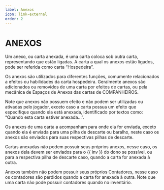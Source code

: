 ```yaml
---
label: Anexos
icon: link-external
order: 2
---
```


# ANEXOS

Um anexo, ou carta anexada, é uma carta coloca sob outra carta, representando que estão ligadas. A carta a qual os anexos estão ligados, pode ser referida como carta “Hospedeira”.

Os anexos são utilizados para diferentes funções, comumente relacionados a efeitos ou habilidades da carta hospedeira. Geralmente anexos são adicionados ou removidos de uma carta por efeitos de cartas, ou pela mecânica de Espaços de Anexos das cartas de COMPANHEIROS.

Note que anexos não possuem efeito e não podem ser utilizadas ou ativadas pelo jogador, exceto caso a carta possua um efeito que especifique quando ela está anexada, identificado por textos como: “Quando esta carta estiver anexada...”.

Os anexos de uma carta a acompanham para onde ela for enviada, exceto quando ela é enviada para uma pilha de descarte ou baralho, neste caso os anexos são enviados para suas respectivas pilhas de descarte.

Cartas anexadas não podem possuir seus próprios anexos, nesse caso, os anexos dela devem ser enviados para o {{ inv }} do dono se possível, ou para a respectiva pilha de descarte caso, quando a carta for anexada à outra.

Anexos também não podem possuir seus próprios Contadores, nesse caso os contadores são perdidos quando a carta for anexada à outra. Note que uma carta não pode possuir contadores quando no inventário.
